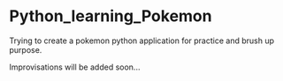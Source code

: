 # Python_learning_Pokemon

Trying to create a pokemon python application for practice and brush up purpose.

Improvisations will be added soon...
